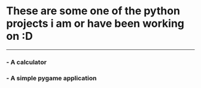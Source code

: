 # These are some one of the python projects i am or have been working on :D
---
### - A calculator
### - A simple pygame application
